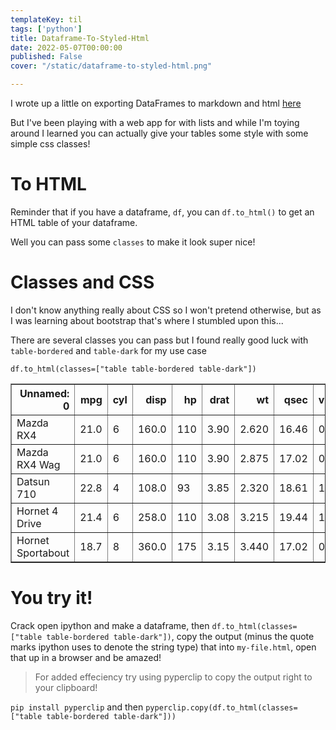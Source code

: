 ```yaml
---
templateKey: til
tags: ['python']
title: Dataframe-To-Styled-Html
date: 2022-05-07T00:00:00
published: False
cover: "/static/dataframe-to-styled-html.png"

---
```


I wrote up a little on exporting DataFrames to markdown and html [here](/dataframe-to-markdown)

But I've been playing with a web app for with lists and while I'm toying around I learned you can actually give your tables some style with some simple css classes! 

# To HTML

Reminder that if you have a dataframe, `df`, you can `df.to_html()` to get an HTML table of your dataframe.

Well you can pass some `classes` to make it look super nice!

# Classes and CSS

I don't know anything really about CSS so I won't pretend otherwise, but as I was learning about bootstrap that's where I stumbled upon this...

There are several classes you can pass but I found really good luck with `table-bordered` and `table-dark` for my use case

`df.to_html(classes=["table table-bordered table-dark"])`

<table border="1" class="dataframe table table-bordered table-dark">  <thead>
<tr style="text-align: right;">      <th>Unnamed: 0</th>      <th>mpg</th>
<th>cyl</th>      <th>disp</th>      <th>hp</th>      <th>drat</th>
<th>wt</th>      <th>qsec</th>      <th>vs</th>      <th>am</th>
<th>gear</th>      <th>carb</th>    </tr>  </thead>  <tbody>    <tr>
<td>Mazda RX4</td>      <td>21.0</td>      <td>6</td>      <td>160.0</td>
<td>110</td>      <td>3.90</td>      <td>2.620</td>      <td>16.46</td>
<td>0</td>      <td>1</td>      <td>4</td>      <td>4</td>    </tr>    <tr>
<td>Mazda RX4 Wag</td>      <td>21.0</td>      <td>6</td>      <td>160.0</td>
<td>110</td>      <td>3.90</td>      <td>2.875</td>      <td>17.02</td>
<td>0</td>      <td>1</td>      <td>4</td>      <td>4</td>    </tr>    <tr>
<td>Datsun 710</td>      <td>22.8</td>      <td>4</td>      <td>108.0</td>
<td>93</td>      <td>3.85</td>      <td>2.320</td>      <td>18.61</td>
<td>1</td>      <td>1</td>      <td>4</td>      <td>1</td>    </tr>    <tr>
<td>Hornet 4 Drive</td>      <td>21.4</td>      <td>6</td>      <td>258.0</td>
<td>110</td>      <td>3.08</td>      <td>3.215</td>      <td>19.44</td>
<td>1</td>      <td>0</td>      <td>3</td>      <td>1</td>    </tr>    <tr>
<td>Hornet Sportabout</td>      <td>18.7</td>      <td>8</td>
<td>360.0</td>      <td>175</td>      <td>3.15</td>      <td>3.440</td>
<td>17.02</td>      <td>0</td>      <td>0</td>      <td>3</td>      <td>2</td>
</tr>  </tbody></table>


# You try it!

Crack open ipython and make a dataframe, then `df.to_html(classes=["table table-bordered table-dark"])`, copy the output (minus the quote marks ipython uses to denote the string type) that into `my-file.html`, open that up in a browser and be amazed!

> For added effeciency try using pyperclip to copy the output right to your clipboard!

`pip install pyperclip` and then `pyperclip.copy(df.to_html(classes=["table table-bordered table-dark"]))`
